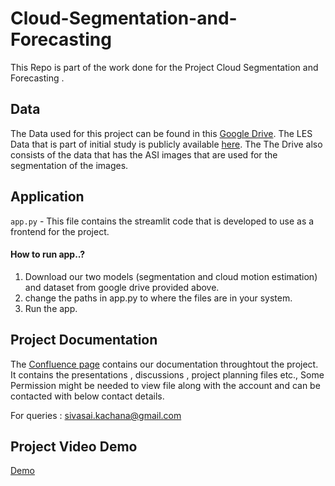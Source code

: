 
# Cloud-Segmentation-and-Forecasting
This Repo is part of the work done for the Project Cloud Segmentation and Forecasting .


## Data
The Data used for this project can be found in this [Google Drive](https://drive.google.com/drive/folders/1Zqoe6IcC4lDn-l16Ai4ma4I-dVnTyz9v). The LES Data that is part of initial study is publicly available [here](https://opendata.physik.lmu.de/5d0k9-q2n86/). The 
The Drive also consists of the data that has the ASI images that are used for the segmentation of the images.

## Application
`app.py` - This file contains the streamlit code that is developed to use as a frontend for the project.

#### How to run app..?
1. Download our two models (segmentation and cloud motion estimation) and dataset from google drive provided above.
2. change the paths in app.py to where the files are in your system.
3. Run the app.


## Project Documentation 

The [Confluence page](https://cloudforecasting.atlassian.net/wiki/x/VQAC) contains our documentation throughtout the project. It contains the presentations , discussions , project planning files etc., Some Permission might be needed to view file along with the account and can be contacted with below contact details. 





For queries : sivasai.kachana@gmail.com


## Project Video Demo


[Demo](https://github.com/sivasaikumarreddy/Cloud-Segmentation-and-Forecasting/blob/367590d9ed3a421b2985ce6947a5718c204d71d7/Project%20Demo%20Video.mp4)
